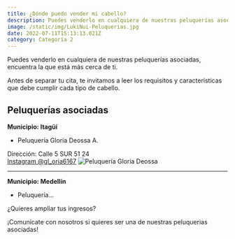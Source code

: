 ```yaml
---
title: ¿Dónde puedo vender mi cabello?
description: Puedes venderlo en cualquiera de nuestras peluquerías asociadas, aquí encontrarás la que está más cerca de ti.
image: /static/img/LukiNui-Peluquerias.jpg
date: 2022-07-11T15:13:13.021Z
category: Categoría 2
---
```


Puedes venderlo en cualquiera de nuestras peluquerías asociadas, encuentra la que está más cerca de ti. 

Antes de separar tu cita, te invitamos a leer los requisitos y características que debe cumplir cada tipo de cabello.

## Peluquerías asociadas

**Municipio: Itagüí**

- Peluquería Gloria Deossa A.

Dirección: Calle 5 SUR 51 24 \
[Instagram @gl_oria6167](https://instagram.com/gl_oria6167?igshid=YmMyMTA2M2Y=) 
![Peluquería Gloria Deossa](/static/img/Gloria-Deossa.jpg)

---------------

**Municipio: Medellín**

- Peluquería...

¿Quieres ampliar tus ingresos?

¡Comunícate con nosotros si quieres ser una de nuestras peluquerias asociadas!